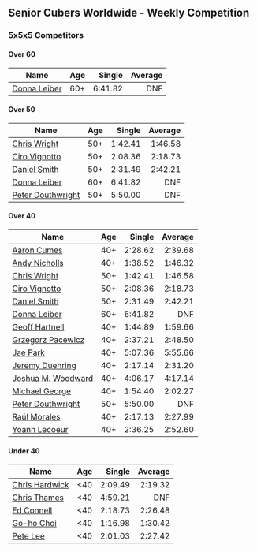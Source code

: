 ## Senior Cubers Worldwide - Weekly Competition
### 5x5x5 Competitors

#### Over 60

| Name | Age | Single | Average |
| -- | :--: | --: | --: |
| [Donna Leiber](../persons/donna_leiber.md) | 60+ | 6:41.82 | DNF |

#### Over 50

| Name | Age | Single | Average |
| -- | :--: | --: | --: |
| [Chris Wright](../persons/chris_wright.md) | 50+ | 1:42.41 | 1:46.58 |
| [Ciro Vignotto](../persons/ciro_vignotto.md) | 50+ | 2:08.36 | 2:18.73 |
| [Daniel Smith](../persons/daniel_smith.md) | 50+ | 2:31.49 | 2:42.21 |
| [Donna Leiber](../persons/donna_leiber.md) | 60+ | 6:41.82 | DNF |
| [Peter Douthwright](../persons/peter_douthwright.md) | 50+ | 5:50.00 | DNF |

#### Over 40

| Name | Age | Single | Average |
| -- | :--: | --: | --: |
| [Aaron Cumes](../persons/aaron_cumes.md) | 40+ | 2:28.62 | 2:39.68 |
| [Andy Nicholls](../persons/andy_nicholls.md) | 40+ | 1:38.52 | 1:46.32 |
| [Chris Wright](../persons/chris_wright.md) | 50+ | 1:42.41 | 1:46.58 |
| [Ciro Vignotto](../persons/ciro_vignotto.md) | 50+ | 2:08.36 | 2:18.73 |
| [Daniel Smith](../persons/daniel_smith.md) | 50+ | 2:31.49 | 2:42.21 |
| [Donna Leiber](../persons/donna_leiber.md) | 60+ | 6:41.82 | DNF |
| [Geoff Hartnell](../persons/geoff_hartnell.md) | 40+ | 1:44.89 | 1:59.66 |
| [Grzegorz Pacewicz](../persons/grzegorz_pacewicz.md) | 40+ | 2:37.21 | 2:48.50 |
| [Jae Park](../persons/jae_park.md) | 40+ | 5:07.36 | 5:55.66 |
| [Jeremy Duehring](../persons/jeremy_duehring.md) | 40+ | 2:17.14 | 2:31.20 |
| [Joshua M. Woodward](../persons/joshua_m._woodward.md) | 40+ | 4:06.17 | 4:17.14 |
| [Michael George](../persons/michael_george.md) | 40+ | 1:54.40 | 2:02.27 |
| [Peter Douthwright](../persons/peter_douthwright.md) | 50+ | 5:50.00 | DNF |
| [Raúl Morales](../persons/raul_morales.md) | 40+ | 2:17.13 | 2:27.99 |
| [Yoann Lecoeur](../persons/yoann_lecoeur.md) | 40+ | 2:36.25 | 2:52.60 |

#### Under 40

| Name | Age | Single | Average |
| -- | :--: | --: | --: |
| [Chris Hardwick](../persons/chris_hardwick.md) | <40 | 2:09.49 | 2:19.32 |
| [Chris Thames](../persons/chris_thames.md) | <40 | 4:59.21 | DNF |
| [Ed Connell](../persons/ed_connell.md) | <40 | 2:18.73 | 2:26.48 |
| [Go-ho Choi](../persons/go-ho_choi.md) | <40 | 1:16.98 | 1:30.42 |
| [Pete Lee](../persons/pete_lee.md) | <40 | 2:01.03 | 2:27.42 |


<!-- Global site tag (gtag.js) - Google Analytics -->
<script async src="https://www.googletagmanager.com/gtag/js?id=UA-86348435-3"></script>
<script>window.dataLayer = window.dataLayer || []; function gtag() {dataLayer.push(arguments);} gtag('js', new Date()); gtag('config', 'UA-86348435-3');</script>
